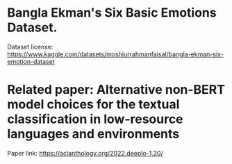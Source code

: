 # Bangla Ekman's Six Basic Emotions Dataset. 
Dataset license: 
https://www.kaggle.com/datasets/moshiurrahmanfaisal/bangla-ekman-six-emotion-dataset

# Related paper: Alternative non-BERT model choices for the textual classification in low-resource languages and environments
Paper link: https://aclanthology.org/2022.deeplo-1.20/


